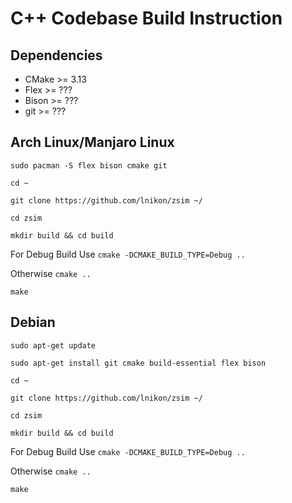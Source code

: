 # C++ Codebase Build Instruction

## Dependencies
* CMake >= 3.13
* Flex >= ???
* Bison >= ???
* git >= ???

## Arch Linux/Manjaro Linux
`sudo pacman -S flex bison cmake git`

`cd ~`

`git clone https://github.com/lnikon/zsim ~/`

`cd zsim`

`mkdir build && cd build`

For Debug Build Use
`cmake -DCMAKE_BUILD_TYPE=Debug ..`

Otherwise
`cmake ..`

`make`

## Debian
`sudo apt-get update`

`sudo apt-get install git cmake build-essential flex bison`

`cd ~`

`git clone https://github.com/lnikon/zsim ~/`

`cd zsim`

`mkdir build && cd build`

For Debug Build Use
`cmake -DCMAKE_BUILD_TYPE=Debug ..`

Otherwise
`cmake ..`

`make`
